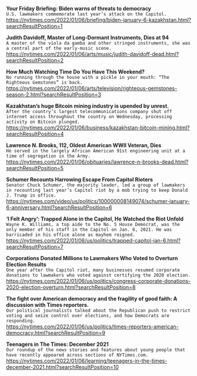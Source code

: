 **Your Friday Briefing: Biden warns of threats to democracy**\
`U.S. lawmakers commemorate last year’s attack on the Capitol.`\
https://nytimes.com/2022/01/06/briefing/biden-january-6-kazakhstan.html?searchResultPosition=1

**Judith Davidoff, Master of Long-Dormant Instruments, Dies at 94**\
`A master of the viola da gamba and other stringed instruments, she was a central part of the early-music scene.`\
https://nytimes.com/2022/01/06/arts/music/judith-davidoff-dead.html?searchResultPosition=2

**How Much Watching Time Do You Have This Weekend?**\
`No running through the house with a pickle in your mouth: “The Righteous Gemstones” is back.`\
https://nytimes.com/2022/01/06/arts/television/righteous-gemstones-season-2.html?searchResultPosition=3

**Kazakhstan’s huge Bitcoin mining industry is upended by unrest.**\
`After the country’s largest telecommunications company shut off internet access throughout the country on Wednesday, processing activity on Bitcoin plunged.`\
https://nytimes.com/2022/01/06/business/kazakhstan-bitcoin-mining.html?searchResultPosition=4

**Lawrence N. Brooks, 112, Oldest American WWII Veteran, Dies**\
`He served in the largely African American 91st engineering unit at a time of segregation in the Army.`\
https://nytimes.com/2022/01/06/obituaries/lawrence-n-brooks-dead.html?searchResultPosition=5

**Schumer Recounts Harrowing Escape From Capitol Rioters**\
`Senator Chuck Schumer, the majority leader, led a group of lawmakers in recounting last year’s Capitol riot by a mob trying to keep Donald J. Trump in office.`\
https://nytimes.com/video/us/politics/100000008149074/schumer-january-6-anniversary.html?searchResultPosition=6

**‘I Felt Angry’: Trapped Alone in the Capitol, He Watched the Riot Unfold**\
`Wayne K. Williams, a top aide to the No. 5 House Democrat, was the only member of his staff in the Capitol on Jan. 6, 2021. He was barricaded in his office alone as mayhem reigned.`\
https://nytimes.com/2022/01/06/us/politics/trapped-capitol-jan-6.html?searchResultPosition=7

**Corporations Donated Millions to Lawmakers Who Voted to Overturn Election Results**\
`One year after the Capitol riot, many businesses resumed corporate donations to lawmakers who voted against certifying the 2020 election.`\
https://nytimes.com/2022/01/06/us/politics/congress-corporate-donations-2020-election-overturn.html?searchResultPosition=8

**The fight over American democracy and the fragility of good faith: A discussion with Times reporters.**\
`Our political journalists talked about the Republican push to restrict voting and seize control over elections, and how Democrats are responding.`\
https://nytimes.com/2022/01/06/us/politics/times-reporters-american-democracy.html?searchResultPosition=9

**Teenagers in The Times: December 2021**\
`Our roundup of the news stories and features about young people that have recently appeared across sections of NYTimes.com.`\
https://nytimes.com/2022/01/06/learning/teenagers-in-the-times-december-2021.html?searchResultPosition=10

